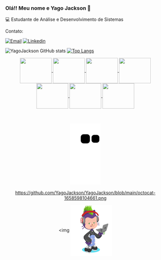 
### Olá!! Meu nome e  Yago Jackson 👋

💻 Estudante de Análise e Desenvolvimento de Sistemas


Contato:

[![Email](https://img.shields.io/badge/Gmail-D14836?style=for-the-badge&logo=gmail&logoColor=white)](yago.jacksoncs92@gmail.com)
[![Linkedin](https://img.shields.io/badge/LinkedIn-0077B5?style=for-the-badge&logo=linkedin&logoColor=white)](https://www.linkedin.com/in/yago-jackson-carmo-de-souza-3990531a0/)


![YagoJackson GitHub stats](https://github-readme-stats.vercel.app/api?username=YagoJackson&count_private=true&theme=ocean_dark)
[![Top Langs](https://github-readme-stats.vercel.app/api/top-langs/?username=YagoJackson&layout=compact=true&theme=ocean_dark)](https://github.com/anuraghazra/github-readme-stats)


<div align="center">
  <a href="https://github.com/YagoJackson%22%3E
  <img height="160em" src="https://github-readme-stats.vercel.app/api?username=YagoJackson&show_icons=true&theme=outrun&include_all_commits=true&count_private=true%22/%3E
  <img height="160em" src="https://github-readme-stats.vercel.app/api/top-langs/?username=YagoJackson&layout=compact&langs_count=7&theme=outrun%22/%3E
</div>


<img align="center" height="80" width="100" src="https://cdn.jsdelivr.net/gh/devicons/devicon/icons/c/c-original.svg" />
<img align="center" height="80" width="100" src="https://cdn.jsdelivr.net/gh/devicons/devicon/icons/html5/html5-original-wordmark.svg" />
<img align="center" height="80" width="100" src="https://cdn.jsdelivr.net/gh/devicons/devicon/icons/css3/css3-original-wordmark.svg" />
<img align="center" height="80" width="100" src="https://cdn.jsdelivr.net/gh/devicons/devicon/icons/javascript/javascript-original.svg" />
<img align="center" height="80" width="100" src="https://cdn.jsdelivr.net/gh/devicons/devicon/icons/mysql/mysql-original-wordmark.svg" />
<img align="center" height="80" width="100" src="https://cdn.jsdelivr.net/gh/devicons/devicon/icons/windows8/windows8-original.svg" />
<img align="center" height="80" width="100" src="https://cdn.jsdelivr.net/gh/devicons/devicon/icons/msdos/msdos-original.svg" />
<img align="center" height="80" width="100" src="https://cdn.jsdelivr.net/gh/devicons/devicon/icons/linux/linux-original.svg" />
<div style="display: inline_block"><br>

##

  ![Snake animation](https://github.com/YagoJackson/YagoJackson/blob/output/github-contribution-grid-snake.svg)

 </div>




 https://github.com/YagoJackson/YagoJackson/blob/main/octocat-1658598104661.png


 <img <img align="center" height="160" width="130" src="https://github.com/YagoJackson/YagoJackson/blob/main/octocat-1658598104661.png" />